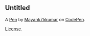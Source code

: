 Untitled
--------


A [Pen](https://codepen.io/Mayank75kumar/pen/EaYBjXZ) by [Mayank75kumar](https://codepen.io/Mayank75kumar) on [CodePen](https://codepen.io).

[License](https://codepen.io/license/pen/EaYBjXZ).